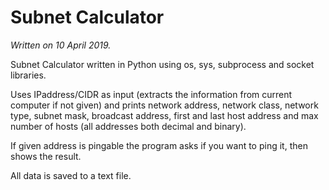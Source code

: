 # Subnet Calculator
*Written on 10 April 2019.*

Subnet Calculator written in Python using os, sys, subprocess and socket libraries.

Uses IPaddress/CIDR as input (extracts the information from current computer if not given)
and prints network address, network class, network type, subnet mask, broadcast address,
first and last host address and max number of hosts (all addresses both decimal and binary).

If given address is pingable the program asks if you want to ping it, then shows the result.

All data is saved to a text file.
